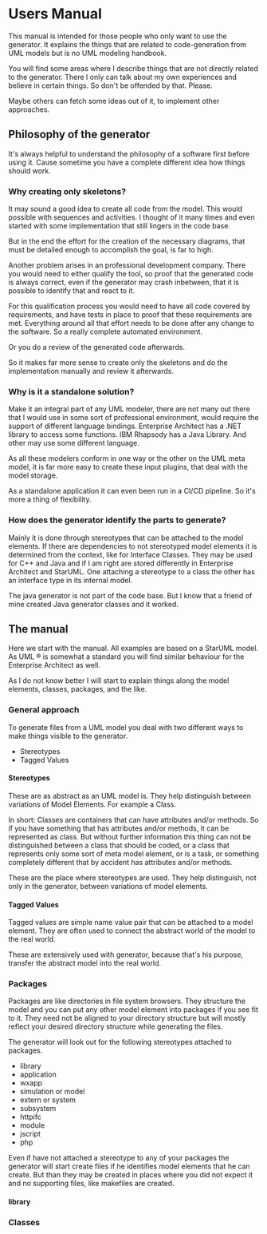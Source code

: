 # Users Manual

This manual is intended for those people who only want to use the generator.
It explains the things that are related to code-generation from UML models but is no UML modeling handbook.

You will find some areas where I describe things that are not directly related to the generator. There I only can talk
about my own experiences and believe in certain things. So don't be offended by that. Please.

Maybe others can fetch some ideas out of it, to implement other approaches.

## Philosophy of the generator

It's always helpful to understand the philosophy of a software first before using it. Cause sometime you have a 
complete different idea how things should work.

### Why creating only skeletons?
It may sound a good idea to create all code from the model. This would possible with sequences and activities. I thought
of it many times and even started with some implementation that still lingers in the code base.

But in the end the effort for the creation of the necessary diagrams, that must be detailed enough to accomplish the goal, 
is far to high.

Another problem arises in an professional development company. There you would need to either qualify the tool, so proof 
that the generated code is always correct, even if the generator may crash inbetween, that it is possible to identify that and
react to it.

For this qualification process you would need to have all code covered by requirements, and have tests in place to proof that
these requirements are met. Everything around all that effort needs to be done after any change to the software. So a really 
complete automated environment.

Or you do a review of the generated code afterwards. 

So it makes far more sense to create only the skeletons and do the implementation manually and review it afterwards.

### Why is it a standalone solution?

Make it an integral part of any UML modeler, there are not many out there that I would use in some sort of professional 
environment, would require the support of different language bindings. Enterprise Architect has a .NET library to access
some functions. IBM Rhapsody has a Java Library. And other may use some different language.

As all these modelers conform in one way or the other on the UML meta model, it is far more easy to create these input plugins,
that deal with the model storage.

As a standalone application it can even been run in a CI/CD pipeline. So it's more a thing of flexibility.

### How does the generator identify the parts to generate?

Mainly it is done through stereotypes that can be attached to the model elements. If there are dependencies to not stereotyped
model elements it is determined from the context, like for Interface Classes. They may be used for C++ and Java and if I am 
right are stored differently in Enterprise Architect and StarUML. One attaching a stereotype to a class the other has an 
interface type in its internal model.

The java generator is not part of the code base. But I know that a friend of mine created Java generator classes and it worked.

## The manual
Here we start with the manual. All examples are based on a StarUML model. As UML :registered: is somewhat a standard you will find similar
behaviour for the Enterprise Architect as well.

As I do not know better I will start to explain things along the model elements, classes, packages, and the like.

### General approach
To generate files from a UML model you deal with two different ways to make things visible to the generator.

* Stereotypes
* Tagged Values

#### Stereotypes
These are as abstract as an UML model is. They help distinguish between variations of Model Elements. For example a Class.

In short: Classes are containers that can have attributes and/or methods. So if you have something that has attributes and/or methods,
it can be represented as class. But without further information this thing can not be distinguished between a class that 
should be coded, or a class that represents only some sort of meta model element, or is a task, or something completely different
that by accident has attributes and/or methods.

These are the place where stereotypes are used. They help distinguish, not only in the generator, between variations of model elements.

#### Tagged Values
Tagged values are simple name value pair that can be attached to a model element. They are often used to connect the abstract
world of the model to the real world.

These are extensively used with generator, because that's his purpose, transfer the abstract model into the real world.

### Packages
Packages are like directories in file system browsers. They structure the model and you can put any other model element
into packages if you see fit to it. They need not be aligned to your directory structure but will mostly reflect your
desired directory structure while generating the files.

The generator will look out for the following stereotypes attached to packages.

* library
* application
* wxapp
* simulation or model
* extern or system
* subsystem
* httpifc
* module
* jscript
* php

Even if have not attached a stereotype to any of your packages the generator will start create files if he identifies
model elements that he can create. But than they may be created in places where you did not expect it and no supporting
files, like makefiles are created.

#### library

### Classes





